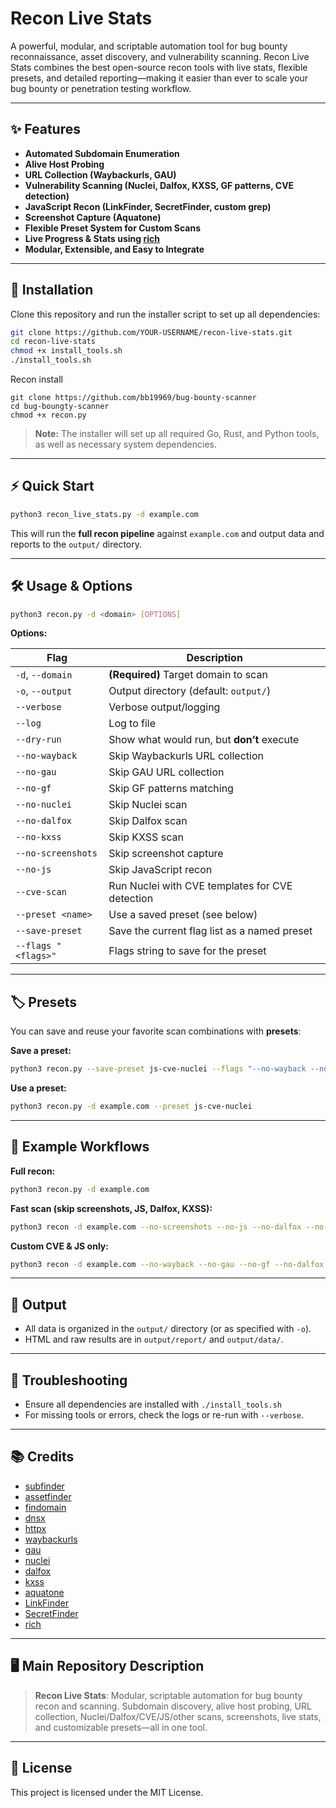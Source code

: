 # Recon Live Stats

A powerful, modular, and scriptable automation tool for bug bounty reconnaissance, asset discovery, and vulnerability scanning. Recon Live Stats combines the best open-source recon tools with live stats, flexible presets, and detailed reporting—making it easier than ever to scale your bug bounty or penetration testing workflow.

---

## ✨ Features

- **Automated Subdomain Enumeration**
- **Alive Host Probing**
- **URL Collection (Waybackurls, GAU)**
- **Vulnerability Scanning (Nuclei, Dalfox, KXSS, GF patterns, CVE detection)**
- **JavaScript Recon (LinkFinder, SecretFinder, custom grep)**
- **Screenshot Capture (Aquatone)**
- **Flexible Preset System for Custom Scans**
- **Live Progress & Stats using [rich](https://github.com/Textualize/rich)**
- **Modular, Extensible, and Easy to Integrate**

---

## 🚀 Installation

Clone this repository and run the installer script to set up all dependencies:

```bash
git clone https://github.com/YOUR-USERNAME/recon-live-stats.git
cd recon-live-stats
chmod +x install_tools.sh
./install_tools.sh
```

Recon install 
```
git clone https://github.com/bb19969/bug-bounty-scanner
cd bug-boungty-scanner
chmod +x recon.py
```
> **Note:** The installer will set up all required Go, Rust, and Python tools, as well as necessary system dependencies.

---

## ⚡️ Quick Start

```bash
python3 recon_live_stats.py -d example.com
```

This will run the **full recon pipeline** against `example.com` and output data and reports to the `output/` directory.

---

## 🛠️ Usage & Options

```bash
python3 recon.py -d <domain> [OPTIONS]
```

**Options:**

| Flag                | Description                                          |
|---------------------|------------------------------------------------------|
| `-d`, `--domain`    | **(Required)** Target domain to scan                 |
| `-o`, `--output`    | Output directory (default: `output/`)                |
| `--verbose`         | Verbose output/logging                               |
| `--log`             | Log to file                                          |
| `--dry-run`         | Show what would run, but **don’t** execute           |
| `--no-wayback`      | Skip Waybackurls URL collection                      |
| `--no-gau`          | Skip GAU URL collection                              |
| `--no-gf`           | Skip GF patterns matching                            |
| `--no-nuclei`       | Skip Nuclei scan                                     |
| `--no-dalfox`       | Skip Dalfox scan                                     |
| `--no-kxss`         | Skip KXSS scan                                       |
| `--no-screenshots`  | Skip screenshot capture                              |
| `--no-js`           | Skip JavaScript recon                                |
| `--cve-scan`        | Run Nuclei with CVE templates for CVE detection      |
| `--preset <name>`   | Use a saved preset (see below)                       |
| `--save-preset`     | Save the current flag list as a named preset         |
| `--flags "<flags>"` | Flags string to save for the preset                  |

---

## 🏷️ Presets

You can save and reuse your favorite scan combinations with **presets**:

**Save a preset:**
```bash
python3 recon.py --save-preset js-cve-nuclei --flags "--no-wayback --no-gau --no-gf --no-dalfox --no-kxss --no-screenshots --cve-scan"
```

**Use a preset:**
```bash
python3 recon.py -d example.com --preset js-cve-nuclei
```

---

## 📝 Example Workflows

**Full recon:**
```bash
python3 recon.py -d example.com
```

**Fast scan (skip screenshots, JS, Dalfox, KXSS):**
```bash
python3 recon -d example.com --no-screenshots --no-js --no-dalfox --no-kxss
```

**Custom CVE & JS only:**
```bash
python3 recon -d example.com --no-wayback --no-gau --no-gf --no-dalfox --no-kxss --no-screenshots --cve-scan
```

---

## 📂 Output

- All data is organized in the `output/` directory (or as specified with `-o`).
- HTML and raw results are in `output/report/` and `output/data/`.

---

## 🐞 Troubleshooting

- Ensure all dependencies are installed with `./install_tools.sh`
- For missing tools or errors, check the logs or re-run with `--verbose`.

---

## 📚 Credits

- [subfinder](https://github.com/projectdiscovery/subfinder)
- [assetfinder](https://github.com/tomnomnom/assetfinder)
- [findomain](https://github.com/findomain/findomain)
- [dnsx](https://github.com/projectdiscovery/dnsx)
- [httpx](https://github.com/projectdiscovery/httpx)
- [waybackurls](https://github.com/tomnomnom/waybackurls)
- [gau](https://github.com/lc/gau)
- [nuclei](https://github.com/projectdiscovery/nuclei)
- [dalfox](https://github.com/hahwul/dalfox)
- [kxss](https://github.com/Emoe/kxss)
- [aquatone](https://github.com/michenriksen/aquatone)
- [LinkFinder](https://github.com/GerbenJavado/LinkFinder)
- [SecretFinder](https://github.com/m4ll0k/SecretFinder)
- [rich](https://github.com/Textualize/rich)

---

## 🖥️ Main Repository Description

> **Recon Live Stats**: Modular, scriptable automation for bug bounty recon and scanning. Subdomain discovery, alive host probing, URL collection, Nuclei/Dalfox/CVE/JS/other scans, screenshots, live stats, and customizable presets—all in one tool.

---

## 📄 License

This project is licensed under the MIT License.
